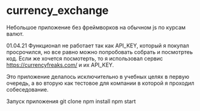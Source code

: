 # currency_exchange
Небольшое приложение без фреймворков на обычном js по курсам валют.

01.04.21 Функционал не работает так как API_KEY, который я покупал просрочился, но все равно можно попробовать собрать и посмотртеь код.
Если же хочется посмотерть, то я использовал сервис https://currencyfreaks.com/ и их API_KEY.

Это приложение делалось исключительно в учебных целях в первую очередь, а во вторую как тестовое для компании в которой я проходил собеседование.

Запуск приложения
git clone
npm install
npm start
